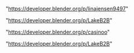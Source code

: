 "https://developer.blender.org/p/linajensen9497"

"https://developer.blender.org/p/LakeB2B"

 
"https://developer.blender.org/p/casinoo"


"https://developer.blender.org/p/LakeB2B"


 
